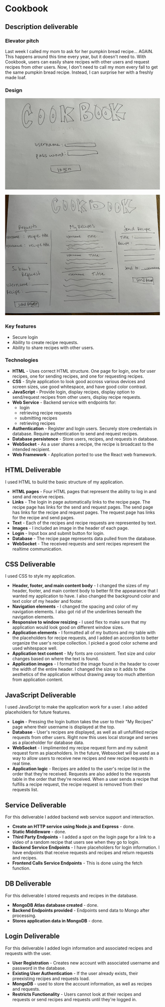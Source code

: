 # Cookbook
## Description deliverable
### Elevator pitch
Last week I called my mom to ask for her pumpkin bread recipe... AGAIN. This happens around this time every year, but it doesn't need to. With Cookbook, users can easily share recipes with other users and request recipes from other users. Now, I don't need to call my mom every fall to get the same pumpkin bread recipe. Instead, I can surprise her with a freshly made loaf.
### Design
![User login page for the Cookbook application.](Cookbook_login.jpg)



![User homepage for the Cookbook application.](Cookbook.jpg)


### Key features
- Secure login
- Ability to create recipe requests.
- Ability to share recipes with other users.
### Technologies
- **HTML** - Uses correct HTML structure. One page for login, one for user recipes, one for sending recipes, and one for requesting recipes.
- **CSS** - Style application to look good accross various devices and screen sizes, use good whitespace, and have good color contrast.
- **JavaScript** - Provide login, display recipes, display option to send/request recipes from other users, display recipe requests. 
- **Web Service** - Backend service with endpoints for:
   - login
   - retrieving recipe requests
   - submitting recipes
   - retrieving recipes
- **Authentication** - Register and login users. Securely store credentials in database. Require authentication to send and request recipes.
- **Database persistence** - Store users, recipes, and requests in database.
- **WebSocket** - As a user shares a recipe, the recipe is broadcast to the intended recipient.
- **Web Framework** - Application ported to use the React web framework.

## HTML Deliverable

I used HTML to build the basic structure of my application.

- **HTML pages** - Four HTML pages that represent the ability to log in and send and receive recipes.
- **Links** - The login in page automatically links to the recipe page. The recipe page has links for the send and request pages. The send page has links for the recipe and request pages. The request page has links for the recipe and send pages.
- **Text** - Each of the recipes and recipe requests are represented by text.
- **Images** - I included an image in the header of each page.
- **Login** - Input box and submit button for login.
- **Database** - The recipe page represents data pulled from the database.
- **WebSocket** - The received requests and sent recipes represent the realtime communication.

## CSS Deliverable

I used CSS to style my application.

- **Header, footer, and main content body** - I changed the sizes of my header, footer, and main content body to better fit the appearance that I wanted my application to have. I also changed the background color and text color of my header and footer.
- **Navigation elements** - I changed the spacing and color of my navigation elements. I also got rid of the underlines beneath the navigation elements.
- **Responsive to window resizing** - I used flex to make sure that my application would look good on different window sizes.
- **Application elements** - I formatted all of my buttons and my table with the placeholders for recipe requests, and I added an accordion to better organize the user's recipe collection. I picked a good color scheme and used whitespace well.
- **Application text content** - My fonts are consistent. Text size and color changes based on where the text is found.
- **Application images** - I formatted the image found in the header to cover the width of the entire header. I changed the size so it adds to the aesthetics of the application without drawing away too much attention from application content.

## JavaScript Deliverable

I used JavaScript to make the application work for a user. I also added placeholders for future features.

- **Login** - Pressing the login button takes the user to their "My Recipes" page where their username is displayed at the top.
- **Database** - User's recipes are displayed, as well as all unfulfilled recipe requests from other users. Right now this uses local storage and serves as a placeholder for database data.
- **WebSocket** - I implimented my recipe request form and my submit request form as placeholders. In the future, Websocket will be used as a way to allow users to receive new recipes and new recipe requests in real time.
- **Application logic** - Recipes are added to the user's recipe list in the order that they're received. Requests are also added to the requests table in the order that they're received. When a user sends a recipe that fulfills a recipe request, the recipe request is removed from their requests list.

## Service Deliverable

For this deliverable I added backend web service support and interaction.

- **Create an HTTP service using Node.js and Express** - done.
- **Static Middleware** - done.
- **Third Party Endpoints** - I added a spot on the login page for a link to a video of a random recipe that users see when they go to login.
- **Backend Service Endpoints** - I have placeholders for login information. I have endpoints that receive requests and recipes and return requests and recipes.
- **Frontend Calls Service Endpoints** - This is done using the fetch function.

## DB Deliverable

For this deliverable I stored requests and recipes in the database.

- **MongoDB Atlas database created** - done.
- **Backend Endpoints provided** - Endpoints send data to Mongo after processing.
- **Stores application data in MongoDB** - done.

## Login Deliverable

For this deliverable I added login information and associated recipes and requests with the user.
- **User Registration** - Creates new account with associated username and password in the database.
- **Existing User Authentication** - If the user already exists, their preexisting recipes and requests load.
- **MongoDB** - used to store the account information, as well as recipes and requests.
- **Restricts Functionality** - Users cannot look at their recipes and requests or send recipes and requests until they're logged in.
